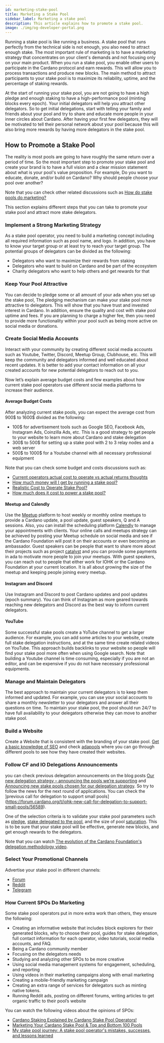 ```yaml
---
id: marketing-stake-pool
title: Marketing a Stake Pool
sidebar_label: Marketing a stake pool
description: This article explains how to promote a stake pool.
image: ./img/og-developer-portal.png
---
```


Running a stake pool is like running a business. A stake pool that runs perfectly from the technical side is not enough, you also need to attract enough stake. The most important rule of marketing is to have a marketing strategy that concentrates on your client's demands and not focusing only on your main product. When you run a stake pool, you enable other users to participate in the Cardano protocol and earn rewards. This will allow you to process transactions and produce new blocks. The main method to attract participants to your stake pool is to maximize its reliability, uptime, and the percentage of staking rewards.

At the start of running your stake pool, you are not going to have a high pledge and enough staking to have a high-performance pool (minting blocks every epoch). Your initial delegators will help you attract other delegators. So to get initial delegations, start with telling your family and friends about your pool and try to share and educate more people in your inner circles about Cardano. After having your first few delegators, they will be motivated to tell their personal network about your pool because this will also bring more rewards by having more delegators in the stake pool.

## How to Promote a Stake Pool

The reality is most pools are going to have roughly the same return over a period of time. So the most important step to promote your stake pool and create your brand is to have a full vision and a clear mission statement about what is your pool's value proposition. For example, Do you want to educate, donate, and/or build on Cardano? Why should people choose your pool over another?

Note that you can check other related discussions such as [How do stake pools do marketing?](https://www.reddit.com/r/cardano/comments/m8nq5e/how_do_stake_pools_do_marketing/)

This section explains different steps that you can take to promote your stake pool and attract more stake delegators.

### Implement a Strong Marketing Strategy

As a stake pool operator, you need to build a marketing concept including all required information such as pool name, and logo. In addition, you have to know your target group or at least try to reach your target group. The potential groups of delegators can be divided as the following:

* Delegators who want to maximize their rewards from staking
* Delegators who want to build on Cardano and be part of the ecosystem
* Charity delegators who want to help others and get rewards for that

### Keep Your Pool Attractive

You can decide to pledge some or all amount of your ada when you set up the stake pool, The pledging mechanism can make your stake pool more attractive to delegators. This will show that you have trust and invested interest in Cardano. In addition, ensure the quality and cost with stake pool uptime and fees. If you are planning to charge a higher fee, then you need to provide more functionality within your pool such as being more active on social media or donations.

### Create Social Media Accounts

Interact with your community by creating different social media accounts such as Youtube, Twitter, Discord, Meetup Group, Clubhouse, etc. This will keep the community and delegators informed and well educated about recent updates. It is better to add your contact information on all your created accounts for new potential delegators to reach out to you.

Now let’s explain average budget costs and few examples about how current stake pool operators use different social media platforms to increase their audience.

#### Average Budget Costs

After analyzing current stake pools, you can expect the average cost from 900$ to 1600$ divided as the following:
* 100$ for advertisement tools such as Google SEO, Facebook Ads, Instagram Ads, Coinzilla Ads, etc. This is a good strategy to get people to your website to learn more about Cardano and stake delegation
* 300$ to 500$ for setting up a stake pool with 2 to 3 relay nodes and a web server
* 500$ to 1000$ for a Youtube channel with all  necessary professional equipment

Note that you can check some budget and costs discussions such as:
* [Current operators actual cost to operate vs actual returns thoughts](https://forum.cardano.org/t/current-operators-actual-cost-to-operate-vs-actual-returns-thoughts/59158/10)
* [How much money will I get by running a stake pool?](https://cardano.org/stake-pool-operation#faq)
* [Realistic Cost to Operate Stake Pool?](https://forum.cardano.org/t/realistic-cost-to-operate-stake-pool/40056)
* [How much does it cost to power a stake pool?](https://www.reddit.com/r/cardano/comments/jarnh1/how_much_does_it_cost_to_power_a_stake_pool/)

#### Meetup and Calendly

Use the [Meetup](https://www.meetup.com/) platform to host weekly or monthly online meetups to provide a Cardano update, a pool update, guest speakers, Q and A sessions. Also, you can install the scheduling platform [Calendly](https://calendly.com/) to manage your appointments with clients.
Your online calls and meetups strategy can be achieved by posting your Meetup schedule on social media and see if the Cardano Foundation will post it on their accounts or even becoming an ambassador. Guest speakers can be people that want to share more about their projects such as project [catalyst](https://forum.cardano.org/t/user-guide-ways-to-participate-in-project-catalyst/49405) and you can provide some payments in ada to motivate more people to join your meetups. With guest speakers, you can reach out to people that either work for IOHK or the Cardano Foundation at your current location. It is all about growing the size of the meetup and keeping people joining every meetup.

#### Instagram and Discord

Use Instagram and Discord to post Cardano updates and pool updates (epoch summary). You can think of Instagram as more geared towards reaching new delegators and Discord as the best way to inform current delegators.

#### YouTube

Some successful stake pools create a YoTube channel to get a larger audience.
For example, you can add some articles to your website, create full stake delegation instructions, and at the same time create related videos on YouTube. This approach builds backlinks to your website so people will find your stake pool more often when using Google search. Note that building a Youtube channel is time consuming, especially if you are not an editor, and can be expensive if you do not have necessary professional equipments.

### Manage and Maintain Delegators

The best approach to maintain your current delegators is to keep them informed and updated. For example, you can use your social accounts to share a monthly newsletter to your delegators and answer all their questions on time. To maintain your stake pool, the pool should run 24/7 to have full availability to your delegators otherwise they can move to another stake pool.

### Build a Website

Create a Website that is consistent with the branding of your stake pool. [Get a basic knowledge of SEO](https://developers.google.com/search/docs/beginner/seo-starter-guide) and check [adapools](https://adapools.org/) where you can go through different pools to see how they have created their websites.

### Follow CF and IO Delegations Announcements

you can check previous delegation announcements on the blog posts [Our new delegation strategy – announcing the pools we’re supporting](https://iohk.io/en/blog/posts/2021/01/22/our-new-delegation-strategy-announcing-the-pools-we-are-supporting/) and [Announcing new stake pools chosen for our delegation strategy](https://iohk.io/en/blog/posts/2021/05/14/announcing-new-stake-pools-chosen-for-our-delegation-strategy/). So try to follow the news for the next round of applications. You can check the ]previous call for delegation to support small pools](https://forum.cardano.org/t/iohk-new-call-for-delegation-to-support-small-pools/56589).

One of the selection criteria is to validate your stake pool parameters such as [pledge](https://docs.cardano.org/en/latest/learn/pledging-and-delegating-options.html), [stake delegated to the pool](https://docs.cardano.org/en/latest/explore-cardano/understanding-the-delegation-mechanism.html), and the size of pool [saturation](https://docs.cardano.org/en/latest/explore-cardano/glossary.html). This is to be sure that your stake pool will be effective, generate new blocks, and get enough rewards to the delegators.

Note that you can watch [The evolution of the Cardano Foundation's delegation methodology video](https://www.youtube.com/watch?v=lq2sXYVDlX8).

### Select Your Promotional Channels

Advertise your stake pool in different channels:
* [Forum](https://forum.cardano.org/c/staking-delegation/stake-pool-introductions/118)
* [Reddit](https://www.reddit.com/r/CardanoStakePools/)
* [Telegram](https://t.me/adastakepools)

### How Current SPOs Do Marketing

Some stake pool operators put in more extra work than others, they ensure the following:
* Creating an informative website that includes block explorers for their generated blocks, why to choose their pool, guides for stake delegation, full contact information for each operator, video tutorials, social media accounts, and FAQ.
* Being a Cardano community member
* Focusing on the delegators needs
* Studying and analyzing other SPOs to be more creative
* Using social media management systems for engagement, scheduling, and reporting
* Using videos in their marketing campaigns along with email marketing
* Creating a mobile-friendly marketing campaign
* Creating an extra range of services for delegators such as minting native tokens.
* Running Reddit ads, posting on different forums, writing articles to get organic traffic to their pool’s website

You can watch the following videos about the opinions of SPOs:
* [Cardano Staking Explained by Cardano Stake Pool Operators!](https://www.youtube.com/watch?v=doe_XSkpMMw)
* [Marketing Your Cardano Stake Pool & Top and Bottom 100 Pools](https://www.youtube.com/watch?v=s7xSy89czeQ)
* [My stake pool journey: A stake pool operator's mistakes, successes, and lessons learned](https://www.youtube.com/watch?v=V2x--vx5H88)
